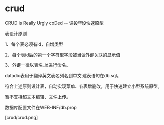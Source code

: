 crud
====

CRUD is Really Urgly coDed -- 课设毕设快速原型

表设计原则

1、每个表必须有id，自增类型

2、每个表id后的第一个字符型字段被当做外键关联的显示值

3、外键一律以表名_id进行命名。

datadic表用于翻译英文表名列名到中文,建表语句在db.sql。

符合上述原则设计表，自动实现菜单、各表增删改，用于快速建立小型系统原型。

暂不支持超文本编辑、文件上传。

数据库配置文件在WEB-INF/db.prop

[crud/crud.png]




